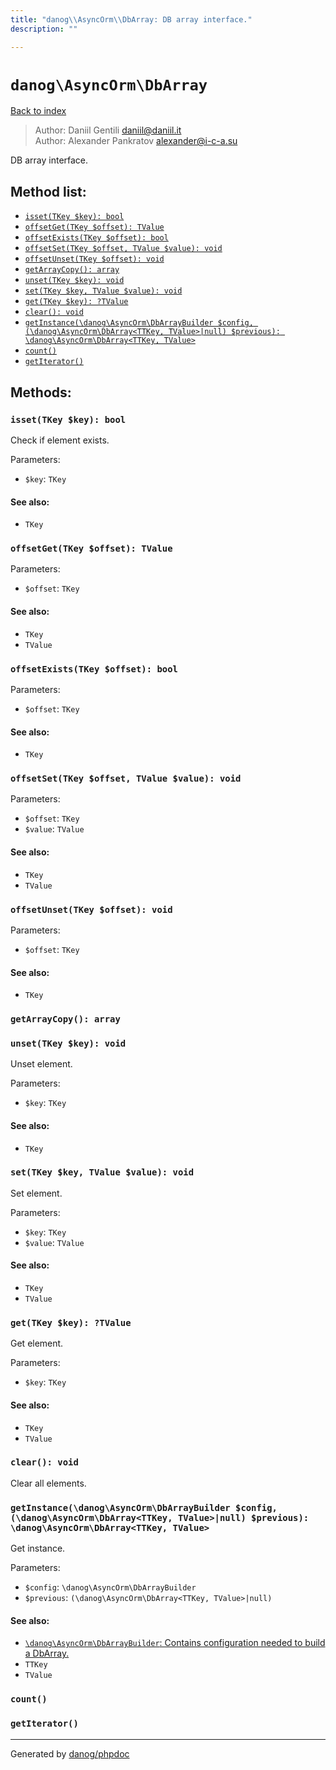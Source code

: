```yaml
---
title: "danog\\AsyncOrm\\DbArray: DB array interface."
description: ""

---
```

# `danog\AsyncOrm\DbArray`
[Back to index](../../index.md)

> Author: Daniil Gentili <daniil@daniil.it>  
> Author: Alexander Pankratov <alexander@i-c-a.su>  
  

DB array interface.  




## Method list:
* [`isset(TKey $key): bool`](#isset)
* [`offsetGet(TKey $offset): TValue`](#offsetGet)
* [`offsetExists(TKey $offset): bool`](#offsetExists)
* [`offsetSet(TKey $offset, TValue $value): void`](#offsetSet)
* [`offsetUnset(TKey $offset): void`](#offsetUnset)
* [`getArrayCopy(): array`](#getArrayCopy)
* [`unset(TKey $key): void`](#unset)
* [`set(TKey $key, TValue $value): void`](#set)
* [`get(TKey $key): ?TValue`](#get)
* [`clear(): void`](#clear)
* [`getInstance(\danog\AsyncOrm\DbArrayBuilder $config, (\danog\AsyncOrm\DbArray<TTKey, TValue>|null) $previous): \danog\AsyncOrm\DbArray<TTKey, TValue>`](#getInstance)
* [`count()`](#count)
* [`getIterator()`](#getIterator)

## Methods:
### <a name="isset"></a> `isset(TKey $key): bool`

Check if element exists.


Parameters:

* `$key`: `TKey`   


#### See also: 
* `TKey`




### <a name="offsetGet"></a> `offsetGet(TKey $offset): TValue`




Parameters:

* `$offset`: `TKey`   


#### See also: 
* `TKey`
* `TValue`




### <a name="offsetExists"></a> `offsetExists(TKey $offset): bool`




Parameters:

* `$offset`: `TKey`   


#### See also: 
* `TKey`




### <a name="offsetSet"></a> `offsetSet(TKey $offset, TValue $value): void`




Parameters:

* `$offset`: `TKey`   
* `$value`: `TValue`   


#### See also: 
* `TKey`
* `TValue`




### <a name="offsetUnset"></a> `offsetUnset(TKey $offset): void`




Parameters:

* `$offset`: `TKey`   


#### See also: 
* `TKey`




### <a name="getArrayCopy"></a> `getArrayCopy(): array`





### <a name="unset"></a> `unset(TKey $key): void`

Unset element.


Parameters:

* `$key`: `TKey`   


#### See also: 
* `TKey`




### <a name="set"></a> `set(TKey $key, TValue $value): void`

Set element.


Parameters:

* `$key`: `TKey`   
* `$value`: `TValue`   


#### See also: 
* `TKey`
* `TValue`




### <a name="get"></a> `get(TKey $key): ?TValue`

Get element.


Parameters:

* `$key`: `TKey`   


#### See also: 
* `TKey`
* `TValue`




### <a name="clear"></a> `clear(): void`

Clear all elements.



### <a name="getInstance"></a> `getInstance(\danog\AsyncOrm\DbArrayBuilder $config, (\danog\AsyncOrm\DbArray<TTKey, TValue>|null) $previous): \danog\AsyncOrm\DbArray<TTKey, TValue>`

Get instance.


Parameters:

* `$config`: `\danog\AsyncOrm\DbArrayBuilder`   
* `$previous`: `(\danog\AsyncOrm\DbArray<TTKey, TValue>|null)`   


#### See also: 
* [`\danog\AsyncOrm\DbArrayBuilder`: Contains configuration needed to build a DbArray.](../../danog/AsyncOrm/DbArrayBuilder.md)
* `TTKey`
* `TValue`




### <a name="count"></a> `count()`





### <a name="getIterator"></a> `getIterator()`





---
Generated by [danog/phpdoc](https://phpdoc.daniil.it)
